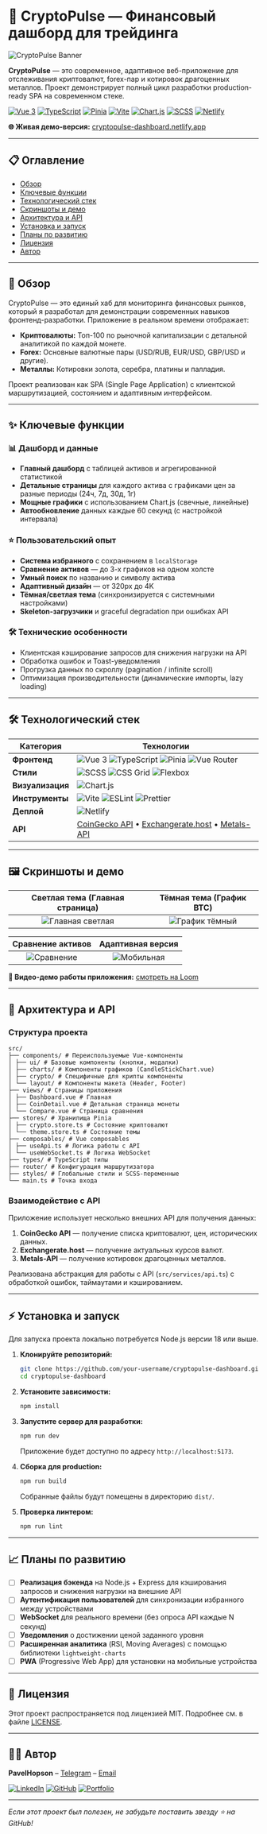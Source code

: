 # 🚀 CryptoPulse — Финансовый дашборд для трейдинга

![CryptoPulse Banner](./docs/assets/banner.png)

**CryptoPulse** — это современное, адаптивное веб-приложение для отслеживания криптовалют, forex-пар и котировок драгоценных металлов. Проект демонстрирует полный цикл разработки production-ready SPA на современном стеке.

[![Vue 3](https://img.shields.io/badge/Vue.js-3.x-4FC08D?logo=vue.js)](https://vuejs.org/)
[![TypeScript](https://img.shields.io/badge/TypeScript-5.x-3178C6?logo=typescript)](https://www.typescriptlang.org/)
[![Pinia](https://img.shields.io/badge/Pinia-2.x-FFD859?logo=vue.js)](https://pinia.vuejs.org/)
[![Vite](https://img.shields.io/badge/Vite-5.x-646CFF?logo=vite)](https://vitejs.dev/)
[![Chart.js](https://img.shields.io/badge/Chart.js-4.x-FF6384?logo=chart.js)](https://www.chartjs.org/)
[![SCSS](https://img.shields.io/badge/SASS/SCSS-1.69-CC6699?logo=sass)](https://sass-lang.com/)
[![Netlify](https://img.shields.io/badge/Deploy-Netlify-00C7B7?logo=netlify)](https://www.netlify.com/)

**🌐 Живая демо-версия:** [cryptopulse-dashboard.netlify.app](https://cryptopulse-dashboard.netlify.app)

---

## 📋 Оглавление

- [Обзор](#-обзор)
- [Ключевые функции](#-ключевые-функции)
- [Технологический стек](#-технологический-стек)
- [Скриншоты и демо](#-скриншоты-и-демо)
- [Архитектура и API](#-архитектура-и-api)
- [Установка и запуск](#-установка-и-запуск)
- [Планы по развитию](#-планы-по-развитию)
- [Лицензия](#-лицензия)
- [Автор](#-автор)

---

## 🎯 Обзор

CryptoPulse — это единый хаб для мониторинга финансовых рынков, который я разработал для демонстрации современных навыков фронтенд-разработки. Приложение в реальном времени отображает:

-   **Криптовалюты:** Топ-100 по рыночной капитализации с детальной аналитикой по каждой монете.
-   **Forex:** Основные валютные пары (USD/RUB, EUR/USD, GBP/USD и другие).
-   **Металлы:** Котировки золота, серебра, платины и палладия.

Проект реализован как SPA (Single Page Application) с клиентской маршрутизацией, состоянием и адаптивным интерфейсом.

---

## ✨ Ключевые функции

### 📊 Дашборд и данные
-   **Главный дашборд** с таблицей активов и агрегированной статистикой
-   **Детальные страницы** для каждого актива с графиками цен за разные периоды (24ч, 7д, 30д, 1г)
-   **Мощные графики** с использованием Chart.js (свечные, линейные)
-   **Автообновление** данных каждые 60 секунд (с настройкой интервала)

### ⭐ Пользовательский опыт
-   **Система избранного** с сохранением в `localStorage`
-   **Сравнение активов** — до 3-х графиков на одном холсте
-   **Умный поиск** по названию и символу актива
-   **Адаптивный дизайн** — от 320px до 4K
-   **Тёмная/светлая тема** (синхронизируется с системными настройками)
-   **Skeleton-загрузчики** и graceful degradation при ошибках API

### 🛠️ Технические особенности
-   Клиентская кэширование запросов для снижения нагрузки на API
-   Обработка ошибок и Toast-уведомления
-   Прогрузка данных по скроллу (pagination / infinite scroll)
-   Оптимизация производительности (динамические импорты, lazy loading)

---

## 🛠️ Технологический стек

| Категория       | Технологии                                                                                                                              |
|-----------------|-----------------------------------------------------------------------------------------------------------------------------------------|
| **Фронтенд**    | ![Vue 3](https://img.shields.io/badge/-Vue%203-4FC08D?logo=vue.js&logoColor=white) ![TypeScript](https://img.shields.io/badge/-TypeScript-3178C6?logo=typescript&logoColor=white) ![Pinia](https://img.shields.io/badge/-Pinia-FFD859?logo=vue.js&logoColor=black) ![Vue Router](https://img.shields.io/badge/-Vue%20Router-4FC08D?logo=vue.js&logoColor=white) |
| **Стили**       | ![SCSS](https://img.shields.io/badge/-SCSS-CC6699?logo=sass&logoColor=white) ![CSS Grid](https://img.shields.io/badge/-CSS%20Grid-1572B6?logo=css3&logoColor=white) ![Flexbox](https://img.shields.io/badge/-Flexbox-1572B6?logo=css3&logoColor=white) |
| **Визуализация**| ![Chart.js](https://img.shields.io/badge/-Chart.js-FF6384?logo=chart.js&logoColor=white)                                               |
| **Инструменты** | ![Vite](https://img.shields.io/badge/-Vite-646CFF?logo=vite&logoColor=white) ![ESLint](https://img.shields.io/badge/-ESLint-4B32C3?logo=eslint&logoColor=white) ![Prettier](https://img.shields.io/badge/-Prettier-F7B93E?logo=prettier&logoColor=black) |
| **Деплой**      | ![Netlify](https://img.shields.io/badge/-Netlify-00C7B7?logo=netlify&logoColor=white)                                                  |
| **API**         | [CoinGecko API](https://www.coingecko.com/ru/api) • [Exchangerate.host](https://exchangerate.host/) • [Metals-API](https://metals-api.com/) |

---

## 🖼️ Скриншоты и демо

| Светлая тема (Главная страница) | Тёмная тема (График BTC) |
| :-----------------------------: | :----------------------: |
| ![Главная светлая](./docs/screenshots/light-dashboard.png) | ![График тёмный](./docs/screenshots/dark-chart.png) |

| Сравнение активов | Адаптивная версия |
| :---------------: | :---------------: |
| ![Сравнение](./docs/screenshots/compare-view.png) | ![Мобильная](./docs/screenshots/mobile-view.png) |

**🎥 Видео-демо работы приложения:** [смотреть на Loom](https://www.loom.com/share/...)

---

## 🧩 Архитектура и API

### Структура проекта
```
src/
├── components/ # Переиспользуемые Vue-компоненты
│ ├── ui/ # Базовые компоненты (кнопки, модалки)
│ ├── charts/ # Компоненты графиков (CandleStickChart.vue)
│ ├── crypto/ # Специфичные для крипты компоненты
│ └── layout/ # Компоненты макета (Header, Footer)
├── views/ # Страницы приложения
│ ├── Dashboard.vue # Главная
│ ├── CoinDetail.vue # Детальная страница монеты
│ └── Compare.vue # Страница сравнения
├── stores/ # Хранилища Pinia
│ ├── crypto.store.ts # Состояние криптовалют
│ └── theme.store.ts # Состояние темы
├── composables/ # Vue composables
│ ├── useApi.ts # Логика работы с API
│ └── useWebSocket.ts # Логика WebSocket
├── types/ # TypeScript типы
├── router/ # Конфигурация маршрутизатора
├── styles/ # Глобальные стили и SCSS-переменные
└── main.ts # Точка входа
```

### Взаимодействие с API
Приложение использует несколько внешних API для получения данных:
1.  **CoinGecko API** — получение списка криптовалют, цен, исторических данных.
2.  **Exchangerate.host** — получение актуальных курсов валют.
3.  **Metals-API** — получение котировок драгоценных металлов.

Реализована абстракция для работы с API (`src/services/api.ts`) с обработкой ошибок, таймаутами и кэшированием.

---

## ⚡ Установка и запуск

Для запуска проекта локально потребуется Node.js версии 18 или выше.

1.  **Клонируйте репозиторий:**
    ```bash
    git clone https://github.com/your-username/cryptopulse-dashboard.git
    cd cryptopulse-dashboard
    ```

2.  **Установите зависимости:**
    ```bash
    npm install
    ```

3.  **Запустите сервер для разработки:**
    ```bash
    npm run dev
    ```
    Приложение будет доступно по адресу `http://localhost:5173`.

4.  **Сборка для production:**
    ```bash
    npm run build
    ```
    Собранные файлы будут помещены в директорию `dist/`.

5.  **Проверка линтером:**
    ```bash
    npm run lint
    ```

---

## 📈 Планы по развитию

-   [ ] **Реализация бэкенда** на Node.js + Express для кэширования запросов и снижения нагрузки на внешние API
-   [ ] **Аутентификация пользователей** для синхронизации избранного между устройствами
-   [ ] **WebSocket** для реального времени (без опроса API каждые N секунд)
-   [ ] **Уведомления** о достижении ценой заданного уровня
-   [ ] **Расширенная аналитика** (RSI, Moving Averages) с помощью библиотеки `lightweight-charts`
-   [ ] **PWA** (Progressive Web App) для установки на мобильные устройства

---

## 📄 Лицензия

Этот проект распространяется под лицензией MIT. Подробнее см. в файле [LICENSE](LICENSE).

---

## 👨‍💻 Автор

**PavelHopson** – [Telegram]([https://t.me/your_telegram](https://t.me/Zolomon1997)) – [Email](hopsintoxin@mail.ru)

[![LinkedIn](https://img.shields.io/badge/LinkedIn-0A66C2?logo=linkedin)](https://www.linkedin.com/in/your-profile/)
[![GitHub](https://img.shields.io/badge/GitHub-181717?logo=github)](https://github.com/your-username)
[![Portfolio](https://img.shields.io/badge/Portfolio-4285F4?logo=google-chrome)](https://your-portfolio-site.com)

---

*Если этот проект был полезен, не забудьте поставить звезду ⭐ на GitHub!*
